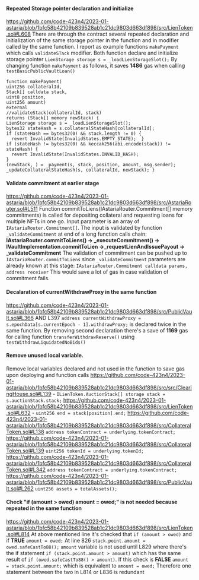 #### Repeated Storage pointer declaration and initialize
https://github.com/code-423n4/2023-01-astaria/blob/1bfc58b42109b839528ab1c21dc9803d663df898/src/LienToken.sol#L608
There are through the contract several repeated  declaration and initialization of the same storage pointer in the function and in modifier called by the same function.
I report as example functions `makePayment` which calls `validateSTack` modifier.
Both function declare and initialize storage pointer `LienStorage storage s = _loadLienStorageSlot();`
By changing function `makePayment` as follows, it saves **1486** gas when calling `testBasicPublicVaultLoan()`

    function makePayment(
    uint256 collateralId,
    Stack[] calldata stack,
    uint8 position,
    uint256 amount)
    external
    //validateStack(collateralId, stack)
    returns (Stack[] memory newStack) {
    LienStorage storage s = _loadLienStorageSlot();
    bytes32 stateHash = s.collateralStateHash[collateralId];
    if (stateHash == bytes32(0) && stack.length != 0) {
      revert InvalidState(InvalidStates.EMPTY_STATE);  }
    if (stateHash != bytes32(0) && keccak256(abi.encode(stack)) != stateHash) {
      revert InvalidState(InvalidStates.INVALID_HASH);
    }
    (newStack, ) = _payment(s, stack, position, amount, msg.sender);
    _updateCollateralStateHash(s, collateralId, newStack); }


#### Validate commitment at earlier stage
https://github.com/code-423n4/2023-01-astaria/blob/1bfc58b42109b839528ab1c21dc9803d663df898/src/AstariaRouter.sol#L511
Function commitToLiens(IAstariaRouter.Commitment[] memory commitments) is called for depositing collateral and requesting loans for multiple NFTs in one go.
Input parameter is an array of `IAstariaRouter.Commitment[]`. The input is validated by function `_validateCommitment` at end of a long function calls chain:
**IAstariaRouter.commitToLiens() -> _executeCommitment() -> IVaultImplementation.commitToLien ->_requestLienAndIssuePayout -> _validateCommitment**
The validation of commitment can be pushed up to `IAstariaRouter.commitToLiens` since `_validateCommitment` parameters are already known at this stage: `IAstariaRouter.Commitment calldata params, address receiver`
This would save a lot of gas in case validation of commitment fails.


#### Decalaration of currentWithdrawProxy in the same function
https://github.com/code-423n4/2023-01-astaria/blob/1bfc58b42109b839528ab1c21dc9803d663df898/src/PublicVault.sol#L366 AND L397
`address currentWithdrawProxy = s.epochData[s.currentEpoch - 1].withdrawProxy;` is declared twice in the same function.
By removing second declaration there's a save of **1169** gas for calling function `transferWithdrawReserve()` using `testWithdrawLiquidatedNoBids()`

#### Remove unused local variable.
Remove local variables declared and not used in the function to save gas upon deploying and function calls
https://github.com/code-423n4/2023-01-astaria/blob/1bfc58b42109b839528ab1c21dc9803d663df898/src/src/ClearingHouse.sol#L139 - `ILienToken.AuctionStack[] storage stack = s.auctionStack.stack;` 
https://github.com/code-423n4/2023-01-astaria/blob/1bfc58b42109b839528ab1c21dc9803d663df898/src/LienToken.sol#L632 - `uint256 end = stack[position].end;` 
https://github.com/code-423n4/2023-01-astaria/blob/1bfc58b42109b839528ab1c21dc9803d663df898/src/CollateralToken.sol#L138 `address tokenContract = underlying.tokenContract;`
https://github.com/code-423n4/2023-01-astaria/blob/1bfc58b42109b839528ab1c21dc9803d663df898/src/CollateralToken.sol#L139 `uint256 tokenId = underlying.tokenId;`
https://github.com/code-423n4/2023-01-astaria/blob/1bfc58b42109b839528ab1c21dc9803d663df898/src/CollateralToken.sol#L342 `address tokenContract = underlying.tokenContract;`
https://github.com/code-423n4/2023-01-astaria/blob/1bfc58b42109b839528ab1c21dc9803d663df898/src/PublicVault.sol#L262 `uint256 assets = totalAssets();`

#### Check "if (amount > owed) amount = owed;" is not needed because repeated in the same function
https://github.com/code-423n4/2023-01-astaria/blob/1bfc58b42109b839528ab1c21dc9803d663df898/src/LienToken.sol#L814
At above mentioned line it's checked that `if (amount > owed)` and if **TRUE** `amount = owed;`
At line 826 `stack.point.amount = owed.safeCastTo88();`
`amount` variable is not used until L829  where there's the if statement `if (stack.point.amount > amount)` which has the same result of `if (owed.safeCastTo88() > amount)`.
If this check is **FALSE** `amount = stack.point.amount;` which is equivalent to `amount = owed;`
Therefore one statement between the two in L814 or L836 is redundant

